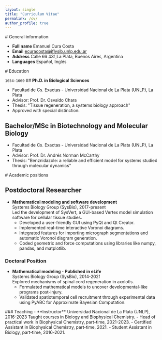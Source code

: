 ```yaml
---
layout: single
title: "Curriculum Vitae"
permalink: /cv/
author_profile: true
---
```


<div markdown="1" class="notice--info">
# General information 

- **Full name** Emanuel Cura Costa
- **Email** ecuracosta@iflysib.unlp.edu.ar
- **Address** Calle 66 431,La Plata, Buenos Aires, Argentina
- **Languages** Español, Inglés
</div>

<div markdown="1" class="notice--info">
# Education

`1654-1660` ## **Ph.D. in Biological Sciences**  
- Facultad de Cs. Exactas - Universidad Nacional de La Plata (UNLP), La Plata  
- Advisor: Prof. Dr. Osvaldo Chara
- Thesis: "Tissue regeneration, a systems biology approach"
- Approved with special distinction.  

## **Bachelor/MSc in Biotechnology and Molecular Biology**  
- Facultad de Cs. Exactas - Universidad Nacional de La Plata (UNLP), La Plata  
- Advisor: Prof. Dr. Andrés Norman McCarthy
- Thesis: "Benznidazole: a reliable and efficient model for systems studied through molecular dynamics"
</div>

<div markdown="1" class="notice--success">
# Academic positions

## Postdoctoral Researcher
- **Mathematical modeling and software development**  
  Systems Biology Group (SysBio), 2017-present  
  Led the development of SysVert, a GUI-based Vertex model simulation software for cellular tissue studies.  
  - Developed a user-friendly GUI using PyQt and Qt Creator.
  - Implemented real-time interactive Voronoi diagrams.
  - Integrated features for importing micrograph segmentations and automatic Voronoi diagram generation.
  - Coded geometric and force computations using libraries like numpy, pandas, and matplotlib.

### Doctoral Position
- **Mathematical modeling - Published in eLife**  
  Systems Biology Group (SysBio), 2014-2021  
  Explored mechanisms of spinal cord regeneration in axolotls.  
  - Formulated mathematical models to uncover developmental-like programs post-injury.
  - Validated spatiotemporal cell recruitment through experimental data using PyABC for Approximate Bayesian Computation.
</div>

<div markdown="1" class="notice--warning">
### Teaching
- **Instructor**  
  Universidad Nacional de La Plata (UNLP), 2016-2023  
  Taught courses in Biology and Biophysical Chemistry.  
  - Head of practical work in Biophysical Chemistry, part-time, 2021-2023.
  - Certified Assistant in Biophysical Chemistry, part-time, 2021.
  - Student Assistant in Biology, part-time, 2016-2021.
</div>